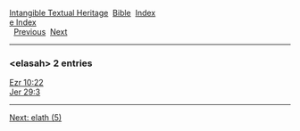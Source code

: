 [Intangible Textual Heritage](../../index)  [Bible](../index) 
[Index](index)   
[e Index](_e_)  
  [Previous](c03546)  [Next](c03548) 

------------------------------------------------------------------------

### &lt;elasah&gt; 2 entries

[Ezr 10:22](../kjv/ezr010.htm#022)  
[Jer 29:3](../kjv/jer029.htm#003)  

------------------------------------------------------------------------

[Next: elath (5)](c03548)
